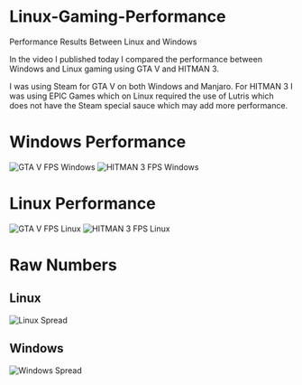 # Linux-Gaming-Performance
Performance Results Between Linux and Windows

In the video I published today I compared the performance between Windows and Linux gaming using GTA V and HITMAN 3.

I was using Steam for GTA V on both Windows and Manjaro. For HITMAN 3 I was using EPIC Games which on Linux required the use of Lutris which does not have the Steam special sauce which may add more performance.




# Windows Performance
![GTA V FPS Windows](https://user-images.githubusercontent.com/25136516/162586461-c84b6aa2-34ab-4987-81ae-40e30373f98f.PNG)
![HITMAN 3 FPS Windows](https://user-images.githubusercontent.com/25136516/162586466-cf10d223-d0ec-40cb-87d5-ce69ae87a375.PNG)

# Linux Performance
![GTA V FPS Linux](https://user-images.githubusercontent.com/25136516/162586460-3a3e418a-1444-4fa2-b400-4faf54951ed6.PNG)
![HITMAN 3 FPS Linux](https://user-images.githubusercontent.com/25136516/162586463-21b51318-1ada-4d92-8432-38ba2c7965ab.PNG)

# Raw Numbers
## Linux 
![Linux Spread](https://user-images.githubusercontent.com/25136516/162586633-c0f5c1b0-0c1e-4a7c-8e91-4dca0c98d3a3.PNG)
## Windows 
![Windows Spread](https://user-images.githubusercontent.com/25136516/162586634-0a3eb17a-faf0-42be-b41d-f0c349957f2b.PNG)
